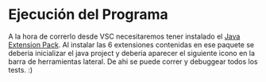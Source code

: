 # Ejecución del Programa
A la hora de correrlo desde VSC necesitaremos tener instalado el [Java Extension Pack](https://marketplace.visualstudio.com/items?itemName=vscjava.vscode-java-pack). Al instalar las 6 extensiones contenidas en ese paquete se deberia inicializar el java project y deberia aparecer el siguiente icono en la barra de herramientas lateral. De ahi se puede correr y debuggear todos los tests. :)